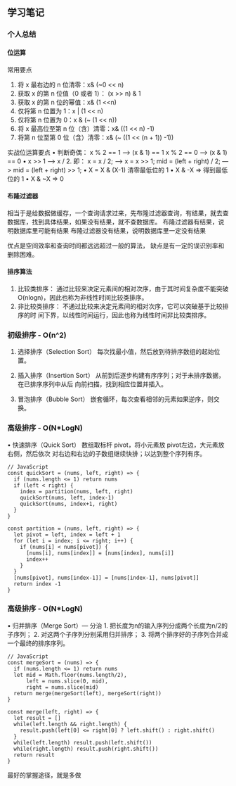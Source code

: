 
## 学习笔记

### 个人总结
#### 位运算

常用要点
1. 将 x 最右边的 n 位清零：x& (~0 << n)
2. 获取 x 的第 n 位值（0 或者 1）： (x >> n) & 1
3. 获取 x 的第 n 位的幂值：x& (1 <<n)
4. 仅将第 n 位置为 1：x | (1 << n)
5. 仅将第 n 位置为 0：x & (~ (1 << n))
6. 将 x 最高位至第 n 位（含）清零：x& ((1 << n) -1)
7. 将第 n 位至第 0 位（含）清零：x& (~ ((1 << (n + 1)) -1))

实战位运算要点
• 判断奇偶：
x % 2 == 1 —> (x & 1) == 1
x % 2 == 0 —> (x & 1) == 0
• x >> 1 —> x / 2. 
即： x = x / 2; —> x = x >> 1;
mid = (left + right) / 2; —> mid = (left + right) >> 1;
• X = X & (X-1) 清零最低位的 1 • X & -X => 得到最低位的 1 • X & ~X => 0

#### 布隆过滤器
相当于是给数据做缓存，一个查询请求过来，先布隆过滤器查询，有结果，就去查数据库，找到具体结果，如果没有结果，就不查数据库。
布隆过滤器有结果，说明数据库里可能有结果
布隆过滤器没有结果，说明数据库里一定没有结果

优点是空间效率和查询时间都远远超过一般的算法， 
缺点是有一定的误识别率和删除困难。

#### 排序算法
1. 比较类排序： 
通过比较来决定元素间的相对次序，由于其时间复杂度不能突破 
O(nlogn)，因此也称为非线性时间比较类排序。 
2. 	 非比较类排序： 
不通过比较来决定元素间的相对次序，它可以突破基于比较排序的时
间下界，以线性时间运行，因此也称为线性时间非比较类排序。

### 初级排序 - O(n^2)
1. 选择排序（Selection Sort） 
每次找最小值，然后放到待排序数组的起始位置。

2. 插入排序（Insertion Sort） 
从前到后逐步构建有序序列；对于未排序数据，在已排序序列中从后
向前扫描，找到相应位置并插入。

3. 冒泡排序（Bubble Sort） 
嵌套循环，每次查看相邻的元素如果逆序，则交换。

### 高级排序 - O(N*LogN)
• 快速排序（Quick Sort） 
数组取标杆 pivot，将小元素放 pivot左边，大元素放右侧，然后依次
对右边和右边的子数组继续快排；以达到整个序列有序。
```
// JavaScript
const quickSort = (nums, left, right) => {
  if (nums.length <= 1) return nums
  if (left < right) {
    index = partition(nums, left, right)
    quickSort(nums, left, index-1)
    quickSort(nums, index+1, right)
  }
}
      
const partition = (nums, left, right) => {
  let pivot = left, index = left + 1
  for (let i = index; i <= right; i++) {
    if (nums[i] < nums[pivot]) {
      [nums[i], nums[index]] = [nums[index], nums[i]]
      index++
    }
  }
  [nums[pivot], nums[index-1]] = [nums[index-1], nums[pivot]]
  return index -1
}
```


### 高级排序 - O(N*LogN)
• 归并排序（Merge Sort）— 分治 
	 1. 把长度为n的输入序列分成两个长度为n/2的子序列； 
	 2. 对这两个子序列分别采用归并排序； 
	 3. 将两个排序好的子序列合并成一个最终的排序序列。
```
// JavaScript
const mergeSort = (nums) => {
  if (nums.length <= 1) return nums
  let mid = Math.floor(nums.length/2), 
      left = nums.slice(0, mid), 
      right = nums.slice(mid)
  return merge(mergeSort(left), mergeSort(right))
}

const merge(left, right) => {
  let result = []
  while(left.length && right.length) {
    result.push(left[0] <= right[0] ? left.shift() : right.shift()
  }
  while(left.length) result.push(left.shift())
  while(right.length) result.push(right.shift())
  return result
}
```

最好的掌握途径，就是多做
